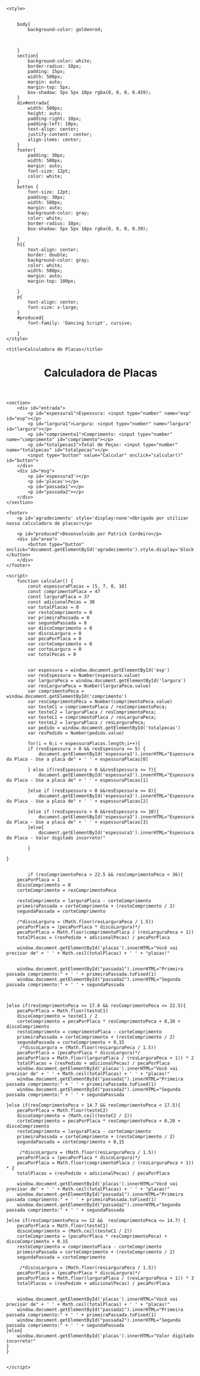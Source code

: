 <!DOCTYPE html>
<html lang="pt-br">
<head>
    <meta charset="UTF-8">
    <meta http-equiv="X-UA-Compatible" content="IE=edge">
    <meta name="viewport" content="width=device-width, initial-scale=1.0">
    <link rel="preconnect" href="https://fonts.gstatic.com">
    <link href="https://fonts.googleapis.com/css2?family=Dancing+Script&display=swap" rel="stylesheet">

    <style>


        body{
            background-color: goldenrod;
        
        
        
        }
        section{
            background-color: white;
            border-radius: 10px;
            padding: 15px;
            width: 500px;
            margin: auto;
            margin-top: 5px;
            box-shadow: 5px 5px 10px rgba(0, 0, 0, 0.459);
        }
        div#entrada{
            width: 500px;
            height: auto;
            padding-right: 10px;
            padding-left: 10px;
            text-align: center;
            justify-content: center;
            align-items: center;
        }
        footer{
            padding: 30px;
            width: 500px;
            margin: auto;
            font-size: 12pt;
            color: white;
        }
        button {
            font-size: 12pt;
            padding: 30px;
            width: 500px;
            margin: auto;
            background-color: gray;
            color: white;
            border-radius: 10px;
            box-shadow: 5px 5px 10px rgba(0, 0, 0, 0.39);
        
        }
        h1{
            text-align: center;
            border: double;
            background-color: gray;
            color: white;
            width: 500px;
            margin: auto;
            margin-top: 100px;
        
        }
        p{
            text-align: center;
            font-size: x-large;
        }
        #produced{
            font-family: 'Dancing Script', cursive;
        
        }
    </style>
    
    <title>Calculadora de Placas</title>
</head>
<body>
    <header>
        <h1>Calculadora de Placas</h1>
    </header>

    <section>
        <div id="entrada">
            <p id="espessura1">Espessura: <input type="number" name="esp" id="esp"></p>
            <p id="largura1">Largura: <input type="number" name="largura" id="largura"></p>
            <p id="comprimento1">Comprimento: <input type="number" name="comprimento" id="comprimento"></p>
            <p id="totalpecas1">Total de Peças: <input type="number" name="totalpecas" id="totalpecas"></p>
            <input type="button" value="Calcular" onclick="calcular()" id="button">
        </div>
        <div id="msg">
            <p id='espessura3'></p>
            <p id='placas'></p>
            <p id="passada1"></p>
            <p id="passada2"></p>
        </div>
    </section>

    <footer>
        <p id='agradecimento' style='display:none'>Obrigado por utilizar nossa calculadora de placas!</p>
        
        <p id="produced">Desenvolvido por Patrick Cordeiro</p>
        <div id="area">
            <button type="button" onclick="document.getElementById('agradecimento').style.display='block'">Finalizar!</button>
        </div>
    </footer>

    <script>
        function calcular() {
            const espessuraPlacas = [5, 7, 8, 10]
            const comprimentoPlaca = 47
            const larguraPlaca = 37
            const adicionalPecas = 30
            var totalPlacas = 0
            var restoComprimento = 0
            var primeiraPassada = 0
            var segundaPassada = 0
            var discoComprimento = 0
            var discoLargura = 0
            var pecaPorPlaca = 0
            var corteComprimento = 0
            var corteLargura = 0
            var totalPecas = 0
            

            var espessura = window.document.getElementById('esp')
            var resEspessura = Number(espessura.value)
            var larguraPeca = window.document.getElementById('largura')
            var resLarguraPeca = Number(larguraPeca.value)
            var comprimentoPeca = window.document.getElementById('comprimento')
            var resComprimentoPeca = Number(comprimentoPeca.value)
            var testeC1 = comprimentoPlaca / resComprimentoPeca;
            var testeC2 = larguraPlaca / resComprimentoPeca;
            var testeL1 = comprimentoPlaca / resLarguraPeca;
            var testeL2 = larguraPlaca / resLarguraPeca;
            var pedido = window.document.getElementById('totalpecas')
            var resPedido = Number(pedido.value)
            
            for(i = 0;i < espessuraPlacas.length;i++){
            if (resEspessura > 0 && resEspessura <= 5) {
                document.getElementById('espessura3').innerHTML="Espessura da Placa - Use a placa de" + ' ' + espessuraPlacas[0]
                
            } else if(resEspessura > 0 &&resEspessura <= 7){
                document.getElementById('espessura3').innerHTML="Espessura da Placa - Use a placa de" + ' ' + espessuraPlacas[1]
                
            }else if (resEspessura > 0 &&resEspessura <= 8){
                document.getElementById('espessura3').innerHTML="Espessura da Placa - Use a placa de" + ' ' + espessuraPlacas[2]
                
            }else if (resEspessura > 0 &&resEspessura <= 10){
                document.getElementById('espessura3').innerHTML="Espessura da Placa - Use a placa de" + ' ' + espessuraPlacas[3]
            }else{
                document.getElementById('espessura3').innerHTML="Espessura da Placa - Valor digitado incorreto!"
                
            }
        
    }


            if (resComprimentoPeca > 22.5 && resComprimentoPeca < 36){
        pecaPorPlaca = 1
        discoComprimento = 0
        corteComprimento = resComprimentoPeca
        
        restoComprimento = larguraPlaca - corteComprimento
        primeiraPassada = corteComprimento + (restoComprimento / 2)
        segundaPassada = corteComprimento

        /*discoLargura = (Math.floor(resLarguraPeca / 1.5))
        pecaPorPlaca = (pecaPorPlaca * discoLargura)*/
        pecaPorPlaca = Math.floor(comprimentoPlaca / (resLarguraPeca + 1))
        totalPlacas = (resPedido + adicionalPecas) / pecaPorPlaca
        
        window.document.getElementById('placas').innerHTML="Você vai precisar de" + ' ' + Math.ceil(totalPlacas) + ' ' + "placas!" 
        

        window.document.getElementById("passada1").innerHTML="Primeira passada comprimento:" + ' ' + primeiraPassada.toFixed(1) 
        window.document.getElementById("passada2").innerHTML="Segunda passada comprimento:" + ' ' + segundaPassada
        

        
    }else if(resComprimentoPeca >= 17.6 && resComprimentoPeca <= 22.5){
        pecaPorPlaca = Math.floor(testeC1)
        discoComprimento = testeC1 / 2
        corteComprimento = pecaPorPlaca * resComprimentoPeca + 0,20 + discoComprimento
        restoComprimento = comprimentoPlaca - corteComprimento
        primeiraPassada = corteComprimento + (restoComprimento / 2)
        segundaPassada = corteComprimento + 0,15
         /*discoLargura = (Math.floor(resLarguraPeca / 1.5))
        pecaPorPlaca = (pecaPorPlaca * discoLargura)*/
        pecaPorPlaca = Math.floor(larguraPlaca / (resLarguraPeca + 1)) * 2
        totalPlacas = (resPedido + adicionalPecas) / pecaPorPlaca
        window.document.getElementById('placas').innerHTML="Você vai precisar de" + ' ' + Math.ceil(totalPlacas) + ' ' + "placas!" 
        window.document.getElementById("passada1").innerHTML="Primeira passada comprimento:" + ' ' + primeiraPassada.toFixed(1)  
        window.document.getElementById("passada2").innerHTML="Segunda passada comprimento:" + ' ' + segundaPassada

    }else if(resComprimentoPeca > 14.7 && resComprimentoPeca < 17.5){
        pecaPorPlaca = Math.floor(testeC2) 
        discoComprimento = (Math.ceil(testeC2 / 2))
        corteComprimento = pecaPorPlaca * resComprimentoPeca + 0,20 + discoComprimento
        restoComprimento = larguraPlaca - corteComprimento
        primeiraPassada = corteComprimento + (restoComprimento / 2)
        segundaPassada = corteComprimento + 0,15

         /*discoLargura = (Math.floor(resLarguraPeca / 1.5))
        pecaPorPlaca = (pecaPorPlaca * discoLargura)*/
        pecaPorPlaca = Math.floor(comprimentoPlaca / (resLarguraPeca + 1)) * 2
        totalPlacas = (resPedido + adicionalPecas) / pecaPorPlaca

        window.document.getElementById('placas').innerHTML="Você vai precisar de" + ' ' + Math.ceil(totalPlacas) + ' ' + "placas!"
        window.document.getElementById("passada1").innerHTML="Primeira passada comprimento:" + ' ' + primeiraPassada.toFixed(1) 
        window.document.getElementById("passada2").innerHTML="Segunda passada comprimento:" + ' ' + segundaPassada 

    }else if(resComprimentoPeca >= 12 &&  resComprimentoPeca <= 14.7) {
        pecaPorPlaca = Math.floor(testeC1) 
        discoComprimento = (Math.ceil(testeC1 / 2))
        corteComprimento = (pecaPorPlaca * resComprimentoPeca) + discoComprimento + 0.15  
        restoComprimento = comprimentoPlaca - corteComprimento
        primeiraPassada = corteComprimento + (restoComprimento / 2)
        segundaPassada = corteComprimento 

         /*discoLargura = (Math.floor(resLarguraPeca / 1.5))
        pecaPorPlaca = (pecaPorPlaca * discoLargura)*/
        pecaPorPlaca = Math.floor(larguraPlaca / (resLarguraPeca + 1)) * 3
        totalPlacas = (resPedido + adicionalPecas) / pecaPorPlaca


        window.document.getElementById('placas').innerHTML="Você vai precisar de" + ' ' + Math.ceil(totalPlacas) + ' ' + "placas!"
        window.document.getElementById("passada1").innerHTML="Primeira passada comprimento:" + ' ' + primeiraPassada.toFixed(1) 
        window.document.getElementById("passada2").innerHTML="Segunda passada comprimento:" + ' ' + segundaPassada
    }else{
        window.document.getElementById('placas').innerHTML="Valor digitado incorreto!"
    }
    }
    

    </script>
</body>
</html>
